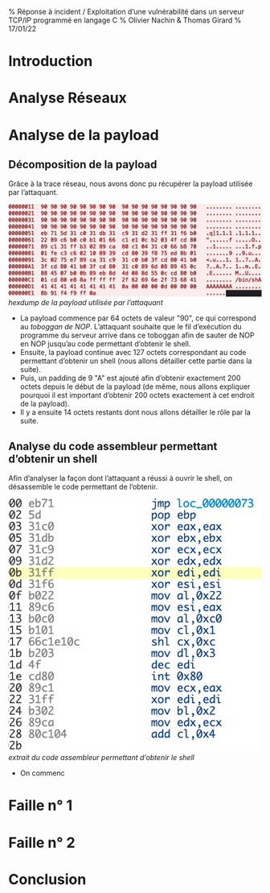 % Réponse à incident /  Exploitation d’une vulnérabilité dans un serveur TCP/IP programmé en langage C
% Olivier Nachin & Thomas Girard
% 17/01/22

# Introduction

# Analyse Réseaux

# Analyse de la payload
## Décomposition de la payload

Grâce à la trace réseau, nous avons donc pu récupérer la payload utilisée par l’attaquant. 

![payload_hexdump](/images/payload_hexdump.png)
*hexdump de la payload utilisée par l’attaquant*

* La payload commence par 64 octets de valeur "90", ce qui correspond au *toboggan de NOP*. L’attaquant souhaite que le fil d’exécution du programme du serveur arrive dans ce toboggan afin de sauter de NOP en NOP jusqu’au code permettant d’obtenir le shell.
* Ensuite, la payload continue avec 127 octets correspondant au code permettant d’obtenir un shell (nous allons détailler cette partie dans la suite).
* Puis, un padding de 9 "A" est ajouté afin d’obtenir exactement 200 octets depuis le début de la payload (de même, nous allons expliquer pourquoi il est important d’obtenir 200 octets exactement à cet endroit de la payload).
* Il y a ensuite 14 octets restants dont nous allons détailler le rôle par la suite.

## Analyse du code assembleur permettant d’obtenir un shell

Afin d’analyser la façon dont l’attaquant a réussi à ouvrir le shell, on désassemble le code permettant de l’obtenir. 

![code_assembleur](/images/extrait_assembleur.png)
*extrait du code assembleur permettant d’obtenir le shell*

* On commenc


# Faille n° 1

# Faille n° 2

# Conclusion
